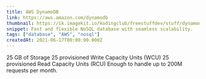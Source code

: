 ```yaml
---
title: AWS DynamoDB
link: https://aws.amazon.com/dynamodb
thumbnail: https://ik.imagekit.io/kodingclub/freestuffdev/stuff/dynamodb_s2DmACess.png
snippet: Fast and flexible NoSQL database with seamless scalability.
tags: ["database", "AWS", "nosql"]
createdAt: 2021-06-17T00:00:00.000Z
---
```

25 GB of Storage
25 provisioned Write Capacity Units (WCU)
25 provisioned Read Capacity Units (RCU)
Enough to handle up to 200M requests per month.